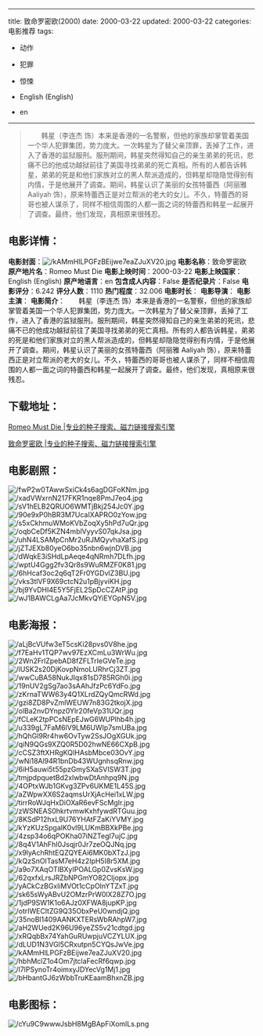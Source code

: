 
---
title: 致命罗密欧(2000)
date: 2000-03-22
updated: 2000-03-22
categories: 电影推荐
tags:
- 动作
- 犯罪
- 惊悚

- English (English)
- en
---


> 　　韩星（李连杰 饰）本来是香港的一名警察，但他的家族却掌管着美国一个华人犯罪集团，势力庞大。一次韩星为了替父亲顶罪，丢掉了工作，进入了香港的监狱服刑。服刑期间，韩星突然得知自己的亲生弟弟的死讯，悲痛不已的他成功越狱前往了美国寻找弟弟的死亡真相。所有的人都告诉韩星，弟弟的死是和他们家族对立的黑人帮派造成的，但韩星却隐隐觉得别有内情，于是他展开了调查。期间，韩星认识了美丽的女孩特蕾西（阿丽雅 Aaliyah 饰），原来特蕾西正是对立帮派的老大的女儿。不久，特蕾西的哥哥也被人谋杀了，同样不相信周围的人都一面之词的特蕾西和韩星一起展开了调查。最终，他们发现，真相原来很残忍。

## **电影详情**：

**电影封面**：<img src="https://image.tmdb.org/t/p/w200/kAMmHlLPGFzBEijwe7eaZJuXV20.jpg" alt="/kAMmHlLPGFzBEijwe7eaZJuXV20.jpg" title="/kAMmHlLPGFzBEijwe7eaZJuXV20.jpg">
**电影名称**：致命罗密欧
**原产地片名**：Romeo Must Die
**电影上映时间**：2000-03-22
**电影上映国家**：English (English)
**原产地语言**：en
**包含成人内容**：False
**是否纪录片**：False
**电影评分**：6.242
**评分人数**：1110
**热门程度**：32.006
**电影时长**：
**电影导演**：
**电影主演**：
**电影简介**：　　韩星（李连杰 饰）本来是香港的一名警察，但他的家族却掌管着美国一个华人犯罪集团，势力庞大。一次韩星为了替父亲顶罪，丢掉了工作，进入了香港的监狱服刑。服刑期间，韩星突然得知自己的亲生弟弟的死讯，悲痛不已的他成功越狱前往了美国寻找弟弟的死亡真相。所有的人都告诉韩星，弟弟的死是和他们家族对立的黑人帮派造成的，但韩星却隐隐觉得别有内情，于是他展开了调查。期间，韩星认识了美丽的女孩特蕾西（阿丽雅 Aaliyah 饰），原来特蕾西正是对立帮派的老大的女儿。不久，特蕾西的哥哥也被人谋杀了，同样不相信周围的人都一面之词的特蕾西和韩星一起展开了调查。最终，他们发现，真相原来很残忍。

## **下载地址**：
[Romeo Must Die |专业的种子搜索、磁力链接搜索引擎](https://movie.amd794.com:2083/?search=Romeo%20Must%20Die&ordering=&mode=match_phrase&page_size=10&page=1)

[致命罗密欧 |专业的种子搜索、磁力链接搜索引擎](https://movie.amd794.com:2083/?search=%E8%87%B4%E5%91%BD%E7%BD%97%E5%AF%86%E6%AC%A7&ordering=&mode=match_phrase&page_size=10&page=1)
 

## **电影剧照**：
<img src="https://image.tmdb.org/t/p/original/fwP2w0TAwwSxiCk4s6agDGFoKNm.jpg" alt="/fwP2w0TAwwSxiCk4s6agDGFoKNm.jpg" title="/fwP2w0TAwwSxiCk4s6agDGFoKNm.jpg"><img src="https://image.tmdb.org/t/p/original/xadVWxrnN217FKR1nqe8PmJ7eo4.jpg" alt="/xadVWxrnN217FKR1nqe8PmJ7eo4.jpg" title="/xadVWxrnN217FKR1nqe8PmJ7eo4.jpg"><img src="https://image.tmdb.org/t/p/original/sV1hELB2QRUO6WMTjBkj254Jc0Y.jpg" alt="/sV1hELB2QRUO6WMTjBkj254Jc0Y.jpg" title="/sV1hELB2QRUO6WMTjBkj254Jc0Y.jpg"><img src="https://image.tmdb.org/t/p/original/90e9xP0hBR3M7UcaIXAPRO0zYow.jpg" alt="/90e9xP0hBR3M7UcaIXAPRO0zYow.jpg" title="/90e9xP0hBR3M7UcaIXAPRO0zYow.jpg"><img src="https://image.tmdb.org/t/p/original/s5xCkhmuWMoKVbZoqXy5hPd7uQr.jpg" alt="/s5xCkhmuWMoKVbZoqXy5hPd7uQr.jpg" title="/s5xCkhmuWMoKVbZoqXy5hPd7uQr.jpg"><img src="https://image.tmdb.org/t/p/original/oqbCeDf5KZN4mblVyyvS07qkJsa.jpg" alt="/oqbCeDf5KZN4mblVyyvS07qkJsa.jpg" title="/oqbCeDf5KZN4mblVyyvS07qkJsa.jpg"><img src="https://image.tmdb.org/t/p/original/uhN4LSAMpCnMr2uRJMQyvhaXafS.jpg" alt="/uhN4LSAMpCnMr2uRJMQyvhaXafS.jpg" title="/uhN4LSAMpCnMr2uRJMQyvhaXafS.jpg"><img src="https://image.tmdb.org/t/p/original/jZTJEXb80yeO6bo35nbn6wjnDVB.jpg" alt="/jZTJEXb80yeO6bo35nbn6wjnDVB.jpg" title="/jZTJEXb80yeO6bo35nbn6wjnDVB.jpg"><img src="https://image.tmdb.org/t/p/original/dWqkE3iSHdLpAeqe4qNRmh7DLfh.jpg" alt="/dWqkE3iSHdLpAeqe4qNRmh7DLfh.jpg" title="/dWqkE3iSHdLpAeqe4qNRmh7DLfh.jpg"><img src="https://image.tmdb.org/t/p/original/wptU4Ggg2fv3Qr8s9WuRMZF0K81.jpg" alt="/wptU4Ggg2fv3Qr8s9WuRMZF0K81.jpg" title="/wptU4Ggg2fv3Qr8s9WuRMZF0K81.jpg"><img src="https://image.tmdb.org/t/p/original/6hHcaf3oc2q6qT2Fr0YGDvlZ3BU.jpg" alt="/6hHcaf3oc2q6qT2Fr0YGDvlZ3BU.jpg" title="/6hHcaf3oc2q6qT2Fr0YGDvlZ3BU.jpg"><img src="https://image.tmdb.org/t/p/original/vks3tlVF9X69ctcN2u1pBjyviKH.jpg" alt="/vks3tlVF9X69ctcN2u1pBjyviKH.jpg" title="/vks3tlVF9X69ctcN2u1pBjyviKH.jpg"><img src="https://image.tmdb.org/t/p/original/bj9YvDHI4E5Y5FjEL2SpDcCZAtP.jpg" alt="/bj9YvDHI4E5Y5FjEL2SpDcCZAtP.jpg" title="/bj9YvDHI4E5Y5FjEL2SpDcCZAtP.jpg"><img src="https://image.tmdb.org/t/p/original/wJ1BAWCLgAa7JcMkvQYiEYGpN5V.jpg" alt="/wJ1BAWCLgAa7JcMkvQYiEYGpN5V.jpg" title="/wJ1BAWCLgAa7JcMkvQYiEYGpN5V.jpg">

## **电影海报**：
<img src="https://image.tmdb.org/t/p/original/aLjBcVUfw3eT5csKi28pvs0V8he.jpg" alt="/aLjBcVUfw3eT5csKi28pvs0V8he.jpg" title="/aLjBcVUfw3eT5csKi28pvs0V8he.jpg"><img src="https://image.tmdb.org/t/p/original/f7EaHv1TQP7wv97EzXCmLu3WrWu.jpg" alt="/f7EaHv1TQP7wv97EzXCmLu3WrWu.jpg" title="/f7EaHv1TQP7wv97EzXCmLu3WrWu.jpg"><img src="https://image.tmdb.org/t/p/original/2Wn2FrlZpebAD8fZFLTrIeGVeTe.jpg" alt="/2Wn2FrlZpebAD8fZFLTrIeGVeTe.jpg" title="/2Wn2FrlZpebAD8fZFLTrIeGVeTe.jpg"><img src="https://image.tmdb.org/t/p/original/lUSK2s20DjKovpNmoLURhrCj3ZT.jpg" alt="/lUSK2s20DjKovpNmoLURhrCj3ZT.jpg" title="/lUSK2s20DjKovpNmoLURhrCj3ZT.jpg"><img src="https://image.tmdb.org/t/p/original/wwCuBA58NukJIqx81sD785RGh0i.jpg" alt="/wwCuBA58NukJIqx81sD785RGh0i.jpg" title="/wwCuBA58NukJIqx81sD785RGh0i.jpg"><img src="https://image.tmdb.org/t/p/original/19nUV2gSg7ao3sAAhJfzPc6YdFo.jpg" alt="/19nUV2gSg7ao3sAAhJfzPc6YdFo.jpg" title="/19nUV2gSg7ao3sAAhJfzPc6YdFo.jpg"><img src="https://image.tmdb.org/t/p/original/zKrnaTWW63y4Q1XLrdZQyQmcRWd.jpg" alt="/zKrnaTWW63y4Q1XLrdZQyQmcRWd.jpg" title="/zKrnaTWW63y4Q1XLrdZQyQmcRWd.jpg"><img src="https://image.tmdb.org/t/p/original/gzi8ZD8PvZmlWEUW7n83G2tkojX.jpg" alt="/gzi8ZD8PvZmlWEUW7n83G2tkojX.jpg" title="/gzi8ZD8PvZmlWEUW7n83G2tkojX.jpg"><img src="https://image.tmdb.org/t/p/original/olBa2nvDYnpz0Ylr20feVp31UQr.jpg" alt="/olBa2nvDYnpz0Ylr20feVp31UQr.jpg" title="/olBa2nvDYnpz0Ylr20feVp31UQr.jpg"><img src="https://image.tmdb.org/t/p/original/fCLeK2tpPCsNEpEJwG6WUPlhb4h.jpg" alt="/fCLeK2tpPCsNEpEJwG6WUPlhb4h.jpg" title="/fCLeK2tpPCsNEpEJwG6WUPlhb4h.jpg"><img src="https://image.tmdb.org/t/p/original/u339gL7FaM6lV9LM6UWIp7smUBa.jpg" alt="/u339gL7FaM6lV9LM6UWIp7smUBa.jpg" title="/u339gL7FaM6lV9LM6UWIp7smUBa.jpg"><img src="https://image.tmdb.org/t/p/original/hQhGl9Rr4hw6OvTyw2SsJOgXGUk.jpg" alt="/hQhGl9Rr4hw6OvTyw2SsJOgXGUk.jpg" title="/hQhGl9Rr4hw6OvTyw2SsJOgXGUk.jpg"><img src="https://image.tmdb.org/t/p/original/qiN9QGs9XZQ0R5D02hwNE66CXpB.jpg" alt="/qiN9QGs9XZQ0R5D02hwNE66CXpB.jpg" title="/qiN9QGs9XZQ0R5D02hwNE66CXpB.jpg"><img src="https://image.tmdb.org/t/p/original/cCSZ3ftXHRgKQIHAsbMbce03OvY.jpg" alt="/cCSZ3ftXHRgKQIHAsbMbce03OvY.jpg" title="/cCSZ3ftXHRgKQIHAsbMbce03OvY.jpg"><img src="https://image.tmdb.org/t/p/original/wNi18Al94R1bnDb43WUgnhsqRnw.jpg" alt="/wNi18Al94R1bnDb43WUgnhsqRnw.jpg" title="/wNi18Al94R1bnDb43WUgnhsqRnw.jpg"><img src="https://image.tmdb.org/t/p/original/6iH5auwi5t55pzGmySXaSVISW3T.jpg" alt="/6iH5auwi5t55pzGmySXaSVISW3T.jpg" title="/6iH5auwi5t55pzGmySXaSVISW3T.jpg"><img src="https://image.tmdb.org/t/p/original/tmjpdpquetBd2xlwbwDtAnhpq9N.jpg" alt="/tmjpdpquetBd2xlwbwDtAnhpq9N.jpg" title="/tmjpdpquetBd2xlwbwDtAnhpq9N.jpg"><img src="https://image.tmdb.org/t/p/original/4OPtxWJb1GKvg3ZPv6UKME1L45S.jpg" alt="/4OPtxWJb1GKvg3ZPv6UKME1L45S.jpg" title="/4OPtxWJb1GKvg3ZPv6UKME1L45S.jpg"><img src="https://image.tmdb.org/t/p/original/aZWpwXX6S2aqmsUrXjAcHei1xLW.jpg" alt="/aZWpwXX6S2aqmsUrXjAcHei1xLW.jpg" title="/aZWpwXX6S2aqmsUrXjAcHei1xLW.jpg"><img src="https://image.tmdb.org/t/p/original/tirrRoWJqHxDiOXaR6evFScMgIr.jpg" alt="/tirrRoWJqHxDiOXaR6evFScMgIr.jpg" title="/tirrRoWJqHxDiOXaR6evFScMgIr.jpg"><img src="https://image.tmdb.org/t/p/original/zWSNEAS0hkrtvmwKxhfywdRTGuu.jpg" alt="/zWSNEAS0hkrtvmwKxhfywdRTGuu.jpg" title="/zWSNEAS0hkrtvmwKxhfywdRTGuu.jpg"><img src="https://image.tmdb.org/t/p/original/8KSdP12hxL9U76YHAtFZaKiYVMY.jpg" alt="/8KSdP12hxL9U76YHAtFZaKiYVMY.jpg" title="/8KSdP12hxL9U76YHAtFZaKiYVMY.jpg"><img src="https://image.tmdb.org/t/p/original/kYzKUzSpgalK0vl9LUKmBBXkPBe.jpg" alt="/kYzKUzSpgalK0vl9LUKmBBXkPBe.jpg" title="/kYzKUzSpgalK0vl9LUKmBBXkPBe.jpg"><img src="https://image.tmdb.org/t/p/original/4zsp34o6qPOKha07iNZTegI7ujC.jpg" alt="/4zsp34o6qPOKha07iNZTegI7ujC.jpg" title="/4zsp34o6qPOKha07iNZTegI7ujC.jpg"><img src="https://image.tmdb.org/t/p/original/8q4V1AhFhI0Jsqjr0Jr7zeOQJNq.jpg" alt="/8q4V1AhFhI0Jsqjr0Jr7zeOQJNq.jpg" title="/8q4V1AhFhI0Jsqjr0Jr7zeOQJNq.jpg"><img src="https://image.tmdb.org/t/p/original/x9lyAchRhtEQZQYEAi6MK0bXTzJ.jpg" alt="/x9lyAchRhtEQZQYEAi6MK0bXTzJ.jpg" title="/x9lyAchRhtEQZQYEAi6MK0bXTzJ.jpg"><img src="https://image.tmdb.org/t/p/original/kQzSnOITasM7eH4z2IpH5I8r5XM.jpg" alt="/kQzSnOITasM7eH4z2IpH5I8r5XM.jpg" title="/kQzSnOITasM7eH4z2IpH5I8r5XM.jpg"><img src="https://image.tmdb.org/t/p/original/a9o7XAqOTlBXyIPOALGp0ZvsKsW.jpg" alt="/a9o7XAqOTlBXyIPOALGp0ZvsKsW.jpg" title="/a9o7XAqOTlBXyIPOALGp0ZvsKsW.jpg"><img src="https://image.tmdb.org/t/p/original/62qxfxLrsJRZbNPGmYO82Cljopx.jpg" alt="/62qxfxLrsJRZbNPGmYO82Cljopx.jpg" title="/62qxfxLrsJRZbNPGmYO82Cljopx.jpg"><img src="https://image.tmdb.org/t/p/original/yACkCzBGxliMVOt1cCpOInYTZxT.jpg" alt="/yACkCzBGxliMVOt1cCpOInYTZxT.jpg" title="/yACkCzBGxliMVOt1cCpOInYTZxT.jpg"><img src="https://image.tmdb.org/t/p/original/sk65sWyABvU2OMzrPrW0lX28Z7O.jpg" alt="/sk65sWyABvU2OMzrPrW0lX28Z7O.jpg" title="/sk65sWyABvU2OMzrPrW0lX28Z7O.jpg"><img src="https://image.tmdb.org/t/p/original/1jdP9SW1K1o6AJz0XFWA8jupKP.jpg" alt="/1jdP9SW1K1o6AJz0XFWA8jupKP.jpg" title="/1jdP9SW1K1o6AJz0XFWA8jupKP.jpg"><img src="https://image.tmdb.org/t/p/original/otrIWECltZG9Q35ObxPeU0wndjQ.jpg" alt="/otrIWECltZG9Q35ObxPeU0wndjQ.jpg" title="/otrIWECltZG9Q35ObxPeU0wndjQ.jpg"><img src="https://image.tmdb.org/t/p/original/35noBl1409AANKXTERsWbRAhpW7.jpg" alt="/35noBl1409AANKXTERsWbRAhpW7.jpg" title="/35noBl1409AANKXTERsWbRAhpW7.jpg"><img src="https://image.tmdb.org/t/p/original/aH2WUed2K96U96yeZS5v21cdtgd.jpg" alt="/aH2WUed2K96U96yeZS5v21cdtgd.jpg" title="/aH2WUed2K96U96yeZS5v21cdtgd.jpg"><img src="https://image.tmdb.org/t/p/original/xRQqbBx74YahGuRUwpjuVCZYLUX.jpg" alt="/xRQqbBx74YahGuRUwpjuVCZYLUX.jpg" title="/xRQqbBx74YahGuRUwpjuVCZYLUX.jpg"><img src="https://image.tmdb.org/t/p/original/dLUD1N3VGl5CRxutpn5CYQsJwVe.jpg" alt="/dLUD1N3VGl5CRxutpn5CYQsJwVe.jpg" title="/dLUD1N3VGl5CRxutpn5CYQsJwVe.jpg"><img src="https://image.tmdb.org/t/p/original/kAMmHlLPGFzBEijwe7eaZJuXV20.jpg" alt="/kAMmHlLPGFzBEijwe7eaZJuXV20.jpg" title="/kAMmHlLPGFzBEijwe7eaZJuXV20.jpg"><img src="https://image.tmdb.org/t/p/original/hbhMclZ1o4Om7jtclaFecRf6qwp.jpg" alt="/hbhMclZ1o4Om7jtclaFecRf6qwp.jpg" title="/hbhMclZ1o4Om7jtclaFecRf6qwp.jpg"><img src="https://image.tmdb.org/t/p/original/l7lPSynoTr4oimxyJDYecVg1Mj1.jpg" alt="/l7lPSynoTr4oimxyJDYecVg1Mj1.jpg" title="/l7lPSynoTr4oimxyJDYecVg1Mj1.jpg"><img src="https://image.tmdb.org/t/p/original/bHbantGJ6zWbbTruKEaamBhxnZB.jpg" alt="/bHbantGJ6zWbbTruKEaamBhxnZB.jpg" title="/bHbantGJ6zWbbTruKEaamBhxnZB.jpg">

## **电影图标**：
<img src="https://image.tmdb.org/t/p/original/cYu9C9wwwJsbH8MgBApFiXomlLs.png" alt="/cYu9C9wwwJsbH8MgBApFiXomlLs.png" title="/cYu9C9wwwJsbH8MgBApFiXomlLs.png">
